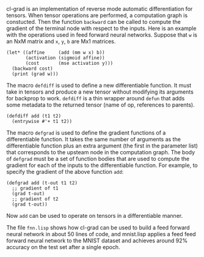 cl-grad is an implementation of reverse mode automatic differentiation for tensors. When tensor operations are performed, a computation graph is constucted. Then the function `backward` can be called to compute the gradient of the terminal node with respect to the inputs. Here is an example with the operations used in feed forward neural networks. Suppose that `w` is an NxM matrix and `x`, `y`, `b` are Mx1 matrices.

```common-lisp
(let* ((affine     (add (mm w x) b))
       (activation (sigmoid affine))
       (cost       (mse activation y)))
  (backward cost)
  (print (grad w)))
```

The macro `defdiff` is used to define a new differentiable function. It must take in tensors and produce a new tensor without modifying its arguments for backprop to work. `defdiff` is a thin wrapper around `defun` that adds some metadata to the returned tensor (name of op, references to parents).

```common-lisp
(defdiff add (t1 t2)
  (entrywise #'+ t1 t2))
```
The macro `defgrad` is used to define the gradient functions of a differentiable function. It takes the same number of arguments as the differentiable function plus an extra argument (the first in the parameter list) that corresponds to the upsteam node in the computation graph. The body of `defgrad` must be a set of function bodies that are used to compute the gradient for each of the inputs to the differentiable function. For example, to specify the gradient of the above function `add`:

```common-lisp
(defgrad add (t-out t1 t2)
  ;; gradient of t1
  (grad t-out)
  ;; gradient of t2
  (grad t-out))
```
Now `add` can be used to operate on tensors in a differentiable manner.

The file `fnn.lisp` shows how cl-grad can be used to build a feed forward neural network in about 50 lines of code, and mnist.lisp applies a feed feed forward neural network to the MNIST dataset and achieves around 92% accuracy on the test set after a single epoch.